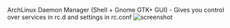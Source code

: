 ArchLinux Daemon Manager \(Shell \+ Gnome GTK\+ GUI\) \- Gives you control over services in rc.d and settings in rc.conf
![screenshot](http://img130.imageshack.us/img130/4200/aldmgui03.png "Screenshot of ALDM-GUI v0.3")
